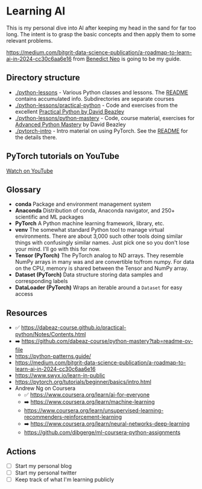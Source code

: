 # Learning AI

This is my personal dive into AI after keeping my head in the sand for far too long. The intent is to grasp the basic concepts and then apply them to some relevant problems.

https://medium.com/bitgrit-data-science-publication/a-roadmap-to-learn-ai-in-2024-cc30c6aa6e16 from [Benedict Neo](https://benedictxneo.medium.com/) is going to be my guide.

## Directory structure

* [./python-lessons](./python-lessons/) - Various Python classes and lessons. The [README](./python-lessons/README.md) contains accumulated info. Subdirectories are separate courses
* [./python-lessons/practical-python](./python-lessons/practical-python/) - Code and exercises from the excellent [Practical Python by David Beazley](https://dabeaz-course.github.io/practical-python/Notes/Contents.html)
* [./python-lessons/python-mastery](./python-lessons/python-mastery) - Code, course material, exercises for [Advanced Python Mastery](https://github.com/dabeaz-course/python-mastery?tab=readme-ov-file) by David Beazley
* [./pytorch-intro](./pytorch-intro/) - Intro material on using PyTorch. See the [README](./pytorch-intro/README.md) for the details there.

## PyTorch tutorials on YouTube

[Watch on YouTube ](https://www.youtube.com/playlist?list=PLhhyoLH6IjfxeoooqP9rhU3HJIAVAJ3Vz)

## Glossary

* **conda** Package and environment management system
* **Anaconda** Distribution of conda, Anaconda navigator, and 250+ scientific and ML packages
* **PyTorch** A Python machine learning framework, library, etc.
* **venv** The somewhat standard Python tool to manage virtual environments. There are about 3,000 such other tools doing similar things with confusingly similar names. Just pick one so you don't lose your mind. I'll go with this for now.
* **Tensor (PyTorch)** The PyTorch analog to ND arrays. They resemble NumPy arrays in many was and are convertible to/from numpy. For data on the CPU, memory is shared between the Tensor and NumPy array.
* **Dataset (PyTorch)** Data structure storing data samples and corresponding labels
* **DataLoader (PyTorch)** Wraps an iterable around a `Dataset` for easy access

## Resources

* ✅ https://dabeaz-course.github.io/practical-python/Notes/Contents.html
* ➡️ https://github.com/dabeaz-course/python-mastery?tab=readme-ov-file
* https://python-patterns.guide/
* https://medium.com/bitgrit-data-science-publication/a-roadmap-to-learn-ai-in-2024-cc30c6aa6e16
* https://www.swyx.io/learn-in-public
* https://pytorch.org/tutorials/beginner/basics/intro.html
* Andrew Ng on Coursera
    * ✅ https://www.coursera.org/learn/ai-for-everyone
    * ➡️ https://www.coursera.org/learn/machine-learning
    * https://www.coursera.org/learn/unsupervised-learning-recommenders-reinforcement-learning
    * ➡️ https://www.coursera.org/learn/neural-networks-deep-learning
    * https://github.com/dibgerge/ml-coursera-python-assignments

## Actions

- [ ] Start my personal blog
- [ ] Start my personal twitter
- [ ] Keep track of what I'm learning publicly

